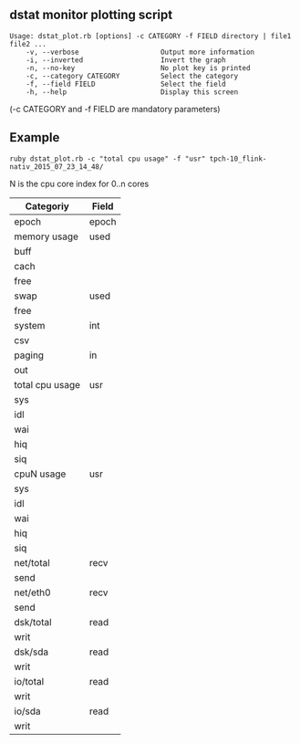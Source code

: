 ## dstat monitor plotting script

```
Usage: dstat_plot.rb [options] -c CATEGORY -f FIELD directory | file1 file2 ...
    -v, --verbose                    Output more information
    -i, --inverted                   Invert the graph
    -n, --no-key                     No plot key is printed
    -c, --category CATEGORY          Select the category
    -f, --field FIELD                Select the field
    -h, --help                       Display this screen
```

(-c CATEGORY and -f FIELD are mandatory parameters)

## Example

```
ruby dstat_plot.rb -c "total cpu usage" -f "usr" tpch-10_flink-nativ_2015_07_23_14_48/
```

N is the cpu core index for 0..n cores

Categoriy | Field
----------|------
epoch | epoch
memory usage | used
 | buff
 | cach
 | free
swap | used
 |free
system | int
 |csv
paging | in
 |out
total cpu usage | usr
 | sys
 | idl
 | wai
 | hiq
 | siq
cpuN usage | usr
 | sys
 | idl
 | wai
 | hiq
 | siq
net/total | recv
 | send
net/eth0 | recv
 | send
dsk/total | read
 | writ
dsk/sda | read
 | writ
io/total | read
 | writ
io/sda | read
 | writ
